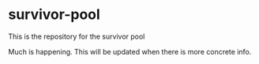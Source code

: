 # survivor-pool
This is the repository for the survivor pool

Much is happening. This will be updated when there is more concrete info.
